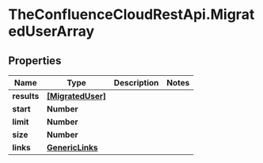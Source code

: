# TheConfluenceCloudRestApi.MigratedUserArray

## Properties
Name | Type | Description | Notes
------------ | ------------- | ------------- | -------------
**results** | [**[MigratedUser]**](MigratedUser.md) |  | 
**start** | **Number** |  | 
**limit** | **Number** |  | 
**size** | **Number** |  | 
**links** | [**GenericLinks**](GenericLinks.md) |  | 
